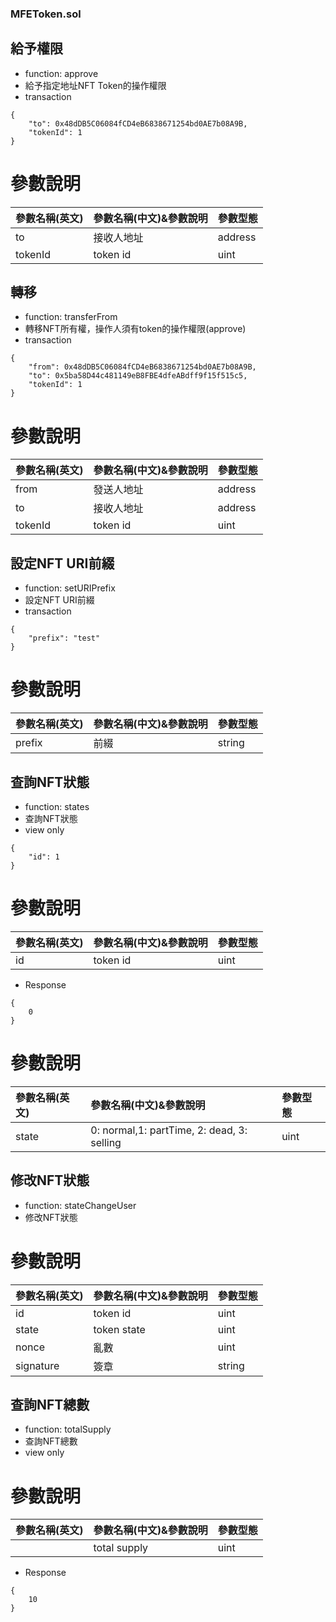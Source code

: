 ### MFEToken.sol
## 給予權限
- function: approve
- 給予指定地址NFT Token的操作權限
- transaction
```
{
    "to": 0x48dDB5C06084fCD4eB6838671254bd0AE7b08A9B,
    "tokenId": 1
}
```
# 參數說明
|參數名稱(英文)|參數名稱(中文)&參數說明|參數型態|
|:--|:--|:--|
|to|接收人地址|address|
|tokenId|token id|uint|

## 轉移
- function: transferFrom
- 轉移NFT所有權，操作人須有token的操作權限(approve)
- transaction
```
{
    "from": 0x48dDB5C06084fCD4eB6838671254bd0AE7b08A9B,
    "to": 0x5ba58D44c481149eB8FBE4dfeABdff9f15f515c5,
    "tokenId": 1
}
```
# 參數說明
|參數名稱(英文)|參數名稱(中文)&參數說明|參數型態|
|:--|:--|:--|
|from|發送人地址|address|
|to|接收人地址|address|
|tokenId|token id|uint|

## 設定NFT URI前綴
- function: setURIPrefix
- 設定NFT URI前綴
- transaction
```
{
    "prefix": "test"
}
```
# 參數說明
|參數名稱(英文)|參數名稱(中文)&參數說明|參數型態|
|:--|:--|:--|
|prefix|前綴|string|

## 查詢NFT狀態
- function: states
- 查詢NFT狀態
- view only
```
{
    "id": 1
}
```
# 參數說明
|參數名稱(英文)|參數名稱(中文)&參數說明|參數型態|
|:--|:--|:--|
|id|token id|uint|

- Response
```
{
    0
}
```
# 參數說明
|參數名稱(英文)|參數名稱(中文)&參數說明|參數型態|
|:--|:--|:--|
|state|0: normal,1: partTime, 2: dead, 3: selling|uint|

## 修改NFT狀態
- function: stateChangeUser
- 修改NFT狀態


# 參數說明
|參數名稱(英文)|參數名稱(中文)&參數說明|參數型態|
|:--|:--|:--|
|id|token id|uint|
|state|token state|uint|
|nonce|亂數|uint|
|signature|簽章|string|


## 查詢NFT總數
- function: totalSupply
- 查詢NFT總數
- view only

# 參數說明
|參數名稱(英文)|參數名稱(中文)&參數說明|參數型態|
|:--|:--|:--|
||total supply|uint|

- Response
```
{
    10
}
```




